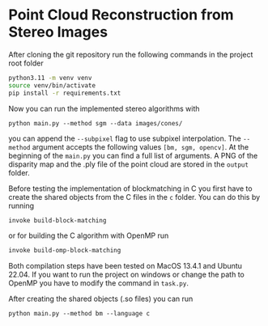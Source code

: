 # Point Cloud Reconstruction from Stereo Images

After cloning the git repository run the following commands in the project root folder
```bash
python3.11 -m venv venv
source venv/bin/activate
pip install -r requirements.txt
```
Now you can run the implemented stereo algorithms with 
```
python main.py --method sgm --data images/cones/
```
you can append the ```--subpixel``` flag to use subpixel interpolation. The ```--method``` argument accepts the following values ```[bm, sgm, opencv]```.
At the beginning of the ```main.py``` you can find a full list of arguments. A PNG of the disparity map and the .ply file of the point cloud are stored in the ```output``` folder.

Before testing the implementation of blockmatching in C you first have to create the shared objects from the C files in the ```c``` folder. You can do this by running
```bash
invoke build-block-matching
```
or for building the C algorithm with OpenMP run
```bash
invoke build-omp-block-matching
```
Both compilation steps have been tested on MacOS 13.4.1 and Ubuntu 22.04. If you want to run the project on windows or change the path to OpenMP you have to modify the command in ```task.py```.

After creating the shared objects (.so files) you can run 
```
python main.py --method bm --language c
```